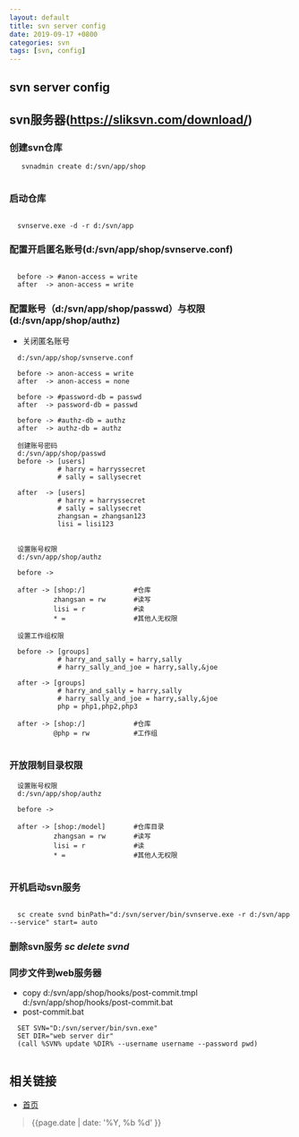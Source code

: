```yaml
---
layout: default
title: svn server config
date: 2019-09-17 +0800
categories: svn
tags: [svn, config]
---
```


## svn server config

## svn服务器(https://sliksvn.com/download/)


### 创建svn仓库

```
   svnadmin create d:/svn/app/shop 
   
```

### 启动仓库

```

  svnserve.exe -d -r d:/svn/app

```

### 配置开启匿名账号(d:/svn/app/shop/svnserve.conf)

```

  before -> #anon-access = write
  after  -> anon-access = write

```

### 配置账号（d:/svn/app/shop/passwd）与权限(d:/svn/app/shop/authz)
* 关闭匿名账号


```
  d:/svn/app/shop/svnserve.conf
  
  before -> anon-access = write
  after  -> anon-access = none
  
  before -> #password-db = passwd
  after  -> password-db = passwd
  
  before -> #authz-db = authz
  after  -> authz-db = authz
  
  创建账号密码
  d:/svn/app/shop/passwd
  before -> [users]
            # harry = harryssecret
            # sally = sallysecret
            
  after  -> [users]
            # harry = harryssecret
            # sally = sallysecret
            zhangsan = zhangsan123
            lisi = lisi123
            
  
  设置账号权限   
  d:/svn/app/shop/authz
  
  before -> 
  
  after -> [shop:/]            #仓库
           zhangsan = rw       #读写 
           lisi = r            #读
           * =                 #其他人无权限
  
  设置工作组权限
  
  before -> [groups]
            # harry_and_sally = harry,sally
            # harry_sally_and_joe = harry,sally,&joe
            
  after -> [groups]
            # harry_and_sally = harry,sally
            # harry_sally_and_joe = harry,sally,&joe
            php = php1,php2,php3
  
  after -> [shop:/]            #仓库
           @php = rw           #工作组
  
```

### 开放限制目录权限

```
  设置账号权限   
  d:/svn/app/shop/authz
  
  before -> 
  
  after -> [shop:/model]       #仓库目录
           zhangsan = rw       #读写 
           lisi = r            #读
           * =                 #其他人无权限


```

### 开机启动svn服务

```

  sc create svnd binPath="d:/svn/server/bin/svnserve.exe -r d:/svn/app --service" start= auto

```

### 删除svn服务 *sc delete svnd*

### 同步文件到web服务器
* copy d:/svn/app/shop/hooks/post-commit.tmpl d:/svn/app/shop/hooks/post-commit.bat
* post-commit.bat 

```
  SET SVN="D:/svn/server/bin/svn.exe"
  SET DIR="web server dir"
  (call %SVN% update %DIR% --username username --password pwd)
  
```



## 相关链接
- [首页](https://zhishan33.github.io/shanBlog/)

> {{page.date | date: '%Y, %b %d' }}
